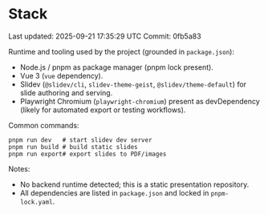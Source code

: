 # Stack

Last updated: 2025-09-21 17:35:29 UTC
Commit: 0fb5a83

Runtime and tooling used by the project (grounded in `package.json`):

- Node.js / pnpm as package manager (pnpm lock present).
- Vue 3 (`vue` dependency).
- Slidev (`@slidev/cli`, `slidev-theme-geist`, `@slidev/theme-default`) for slide authoring and serving.
- Playwright Chromium (`playwright-chromium`) present as devDependency (likely for automated export or testing workflows).

Common commands:

```
pnpm run dev   # start slidev dev server
pnpm run build # build static slides
pnpm run export# export slides to PDF/images
```

Notes:
- No backend runtime detected; this is a static presentation repository.
- All dependencies are listed in `package.json` and locked in `pnpm-lock.yaml`.

